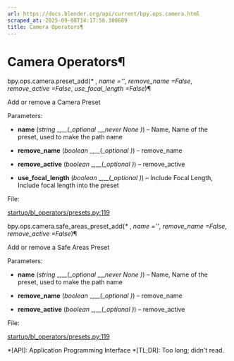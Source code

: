 ```yaml
---
url: https://docs.blender.org/api/current/bpy.ops.camera.html
scraped_at: 2025-09-08T14:17:56.388689
title: Camera Operators¶
---
```


# Camera Operators¶

bpy.ops.camera.preset_add(_*_ , _name =''_, _remove_name =False_,
_remove_active =False_, _use_focal_length =False_)¶

    

Add or remove a Camera Preset

Parameters:

    

  * **name** (_string_ _,__(__optional_ _,__never None_ _)_) – Name, Name of the preset, used to make the path name

  * **remove_name** (_boolean_ _,__(__optional_ _)_) – remove_name

  * **remove_active** (_boolean_ _,__(__optional_ _)_) – remove_active

  * **use_focal_length** (_boolean_ _,__(__optional_ _)_) – Include Focal Length, Include focal length into the preset

File:

    

[startup/bl_operators/presets.py:119](https://projects.blender.org/blender/blender/src/branch/main/scripts/startup/bl_operators/presets.py#L119)

bpy.ops.camera.safe_areas_preset_add(_*_ , _name =''_, _remove_name =False_,
_remove_active =False_)¶

    

Add or remove a Safe Areas Preset

Parameters:

    

  * **name** (_string_ _,__(__optional_ _,__never None_ _)_) – Name, Name of the preset, used to make the path name

  * **remove_name** (_boolean_ _,__(__optional_ _)_) – remove_name

  * **remove_active** (_boolean_ _,__(__optional_ _)_) – remove_active

File:

    

[startup/bl_operators/presets.py:119](https://projects.blender.org/blender/blender/src/branch/main/scripts/startup/bl_operators/presets.py#L119)

  *[API]: Application Programming Interface
  *[TL;DR]: Too long; didn't read.

